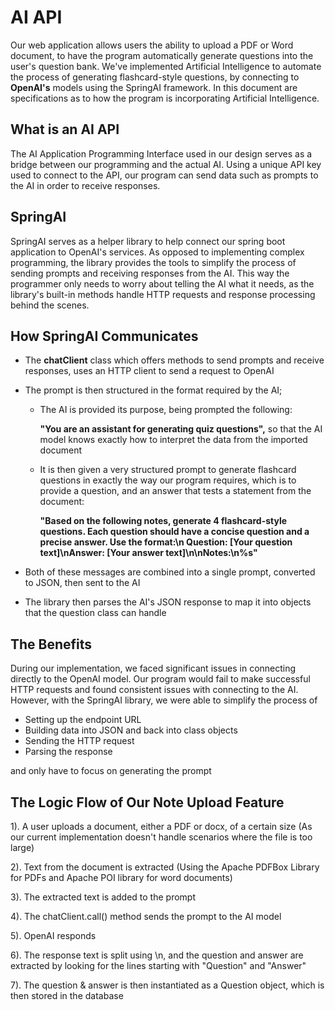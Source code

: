 # AI API 

Our web application allows users the ability to upload a PDF or Word document, to have the program automatically generate questions into the 
user's question bank. We've implemented Artificial Intelligence to automate the process of generating flashcard-style questions, by connecting 
to **OpenAI's** models using the SpringAI framework. In this document are specifications as to how the program is incorporating Artificial 
Intelligence.

## What is an AI API

The AI Application Programming Interface used in our design serves as a bridge between our programming
and the actual AI. Using a unique API key used to connect to the API, our program can send data such as prompts to the AI in order to receive responses. 

## SpringAI

SpringAI serves as a helper library to help connect our spring boot application to OpenAI's services. As opposed to implementing complex programming,
the library provides the tools to simplify the process of sending prompts and receiving responses from the AI. This way the programmer only needs
to worry about telling the AI what it needs, as the library's built-in methods handle HTTP requests and response processing behind the scenes.

## How SpringAI Communicates

  - The **chatClient** class which offers methods to send prompts and receive responses, uses an HTTP client to send a request to OpenAI

  - The prompt is then structured in the format required by the AI;

      - The AI is provided its purpose, being prompted the following:

        **"You are an assistant for generating quiz questions",** so that the AI model
         knows exactly how to interpret the data from the imported document
  
      - It is then given a very structured prompt to generate flashcard questions in exactly the way our program requires, which is to provide a question,
      and an answer that tests a statement from the document:

        **"Based on the following notes, generate 4 flashcard-style questions. Each question should have a concise question and a precise answer. 
         Use the format:\n Question: [Your question text]\nAnswer: [Your answer text]\n\nNotes:\n%s"**

  - Both of these messages are combined into a single prompt, converted to JSON, then sent to the AI

  - The library then parses the AI's JSON response to map it into objects that the question class can handle

## The Benefits

During our implementation, we faced significant issues in connecting directly to the OpenAI model. Our program would fail to 
make successful HTTP requests and found consistent issues with connecting to the AI. However, with the SpringAI library, we were able to simplify
the process of 

  - Setting up the endpoint URL
  - Building data into JSON and back into class objects
  - Sending the HTTP request
  - Parsing the response

and only have to focus on generating the prompt

## The Logic Flow of Our Note Upload Feature

  1). A user uploads a document, either a PDF or docx, of a certain size (As our current implementation doesn't handle scenarios where the 
  file is too large)

  2). Text from the document is extracted (Using the Apache PDFBox Library for PDFs and Apache POI library for word documents)

  3). The extracted text is added to the prompt 

  4). The chatClient.call() method sends the prompt to the AI model

  5). OpenAI responds

  6). The response text is split using \n, and the question and answer are extracted by looking for the lines starting with "Question"
  and "Answer"

  7). The question & answer is then instantiated as a Question object, which is then stored in the database













  
